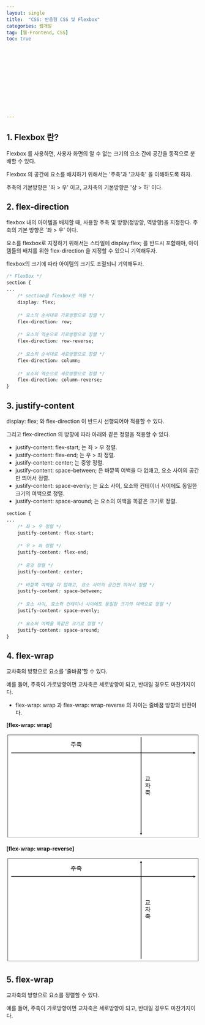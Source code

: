 ```yaml
---
layout: single
title:  "CSS: 반응형 CSS 및 Flexbox"
categories: 웹개발
tag: [웹-Frontend, CSS]
toc: true 











---
```


## 1. Flexbox 란?

Flexbox 를 사용하면, 사용자 화면의 알 수 없는 크기의 요소 간에 공간을 동적으로 분배할 수 있다.

Flexbox 의 공간에 요소를 배치하기 위해서는 '주축'과 '교차축' 을 이해하도록 하자.

주축의 기본방향은 '좌 > 우' 이고, 교차축의 기본방향은 '상 > 하' 이다.







## 2. flex-direction

flexbox 내의 아이템을 배치할 때, 사용할 주축 및 방향(정방향, 역방향)을 지정한다. 주축의 기본 방향은 '좌 > 우' 이다.

요소를 flexbox로 지정하기 위해서는 스타일에 display:flex; 를 반드시 포함해야,  아이템들의 배치를 위한 flex-direction 을 지정할 수 있으니 기억해두자.

flexbox의 크기에 따라 아이템의 크기도 조절되니 기억해두자.

```css
/* FlexBox */
section {
...
    /* section을 flexbox로 적용 */
    display: flex;

    /* 요소의 순서대로 가로방향으로 정렬 */
    flex-direction: row;

    /* 요소의 역순으로 가로방향으로 정렬 */
    flex-direction: row-reverse;

    /* 요소의 순서대로 세로방향으로 정렬 */
    flex-direction: column;

    /* 요소의 역순으로 세로방향으로 정렬 */
    flex-direction: column-reverse;
}
```











## 3. justify-content

display: flex; 와 flex-direction 이 반드시 선행되어야 적용할 수 있다.

그리고 flex-direction 의 방향에 따라 아래와 같은 정렬을 적용할 수 있다. 

- justify-content: flex-start; 는 좌 > 우 정렬.
- justify-content: flex-end; 는 우 > 좌 정렬.
- justify-content: center; 는 중앙 정렬.
- justify-content: space-between; 은 바깥쪽 여백을 다 없애고, 요소 사이의 공간만 띄어서 정렬.
- justify-content: space-evenly; 는 요소 사이, 요소와 컨테이너 사이에도 동일한 크기의 여백으로 정렬.
- justify-content: space-around; 는 요소의 여백을 똑같은 크기로 정렬.

```css
section {
...
    /* 좌 > 우 정렬 */
    justify-content: flex-start;

    /* 우 > 좌 정렬 */
    justify-content: flex-end;

    /* 중앙 정렬 */
    justify-content: center;

    /* 바깥쪽 여백을 다 없애고, 요소 사이의 공간만 띄어서 정렬 */
    justify-content: space-between;

    /* 요소 사이, 요소와 컨테이너 사이에도 동일한 크기의 여백으로 정렬 */
    justify-content: space-evenly;

    /* 요소의 여백을 똑같은 크기로 정렬 */
    justify-content: space-around;
}
```









## 4. flex-wrap

교차축의 방향으로 요소를 '줄바꿈'할 수 있다.

예를 들어, 주축이 가로방향이면 교차축은 세로방향이 되고, 반대일 경우도 마찬가지이다.

-  flex-wrap: wrap 과 flex-wrap: wrap-reverse 의 차이는 줄바꿈 방향의 반전이다.

**[flex-wrap: wrap]**

![image-20220901101826076](../assets/img/image-20220901101826076.png)

**[flex-wrap: wrap-reverse]**

![image-20220901102007766](../assets/img/image-20220901102007766.png)









## 5. flex-wrap

교차축의 방향으로 요소를 정렬할 수 있다.

예를 들어, 주축이 가로방향이면 교차축은 세로방향이 되고, 반대일 경우도 마찬가지이다.

